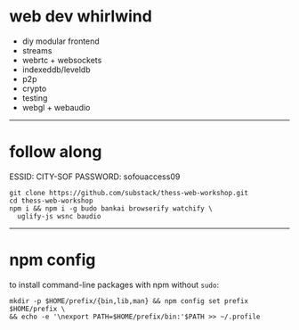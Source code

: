 # web dev whirlwind

* diy modular frontend
* streams
* webrtc + websockets
* indexeddb/leveldb
* p2p
* crypto
* testing
* webgl + webaudio

---
# follow along

ESSID: CITY-SOF
PASSWORD: sofouaccess09

```
git clone https://github.com/substack/thess-web-workshop.git
cd thess-web-workshop
npm i && npm i -g budo bankai browserify watchify \
  uglify-js wsnc baudio
```

---
# npm config

to install command-line packages with npm without `sudo`:

```
mkdir -p $HOME/prefix/{bin,lib,man} && npm config set prefix $HOME/prefix \
&& echo -e '\nexport PATH=$HOME/prefix/bin:'$PATH >> ~/.profile
```

